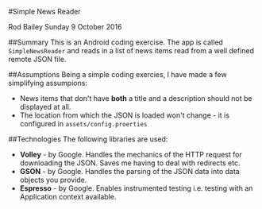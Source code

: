 #Simple News Reader

Rod Bailey
Sunday 9 October 2016

##Summary
This is an Android coding exercise. The app is called `SimpleNewsReader` and reads in a list of news items read from a well defined remote JSON file.

##Assumptions
Being a simple coding exercies, I have made a few simplifying assumpions:

- News items that don't have **both** a title and a description should not be displayed at all.
- The location from which the JSON is loaded won't change - it is configured in `assets/config.proerties`

##Technologies
The following libraries are used:

- **Volley** - by Google. Handles the mechanics of the HTTP request for downloading the JSON. Saves me having to deal with redirects etc.
- **GSON** - by Google. Handles the parsing of the JSON data into data objects you provide.
- **Espresso** - by Google. Enables instrumented testing i.e. testing with an Application context available.